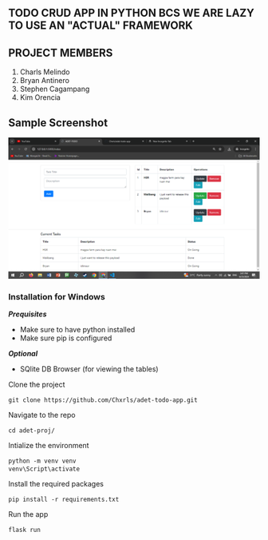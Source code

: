 ## TODO CRUD APP IN PYTHON BCS WE ARE LAZY TO USE AN "ACTUAL" FRAMEWORK
 
## PROJECT MEMBERS

 1. Charls Melindo
 2. Bryan Antinero
 3. Stephen Cagampang
 4. Kim Orencia

## Sample Screenshot
![image](todo.PNG)  
 
 
### Installation for Windows

***Prequisites***
 - Make sure to have python installed
 - Make sure pip is configured

 ***Optional***
 - SQlite DB Browser (for viewing the tables)


Clone the project
```
git clone https://github.com/Chxrls/adet-todo-app.git
```
Navigate to the repo
```
cd adet-proj/
```
Intialize the environment
```
python -m venv venv
venv\Script\activate
```
Install the required packages
```
pip install -r requirements.txt
```
Run the app
```
flask run
```

